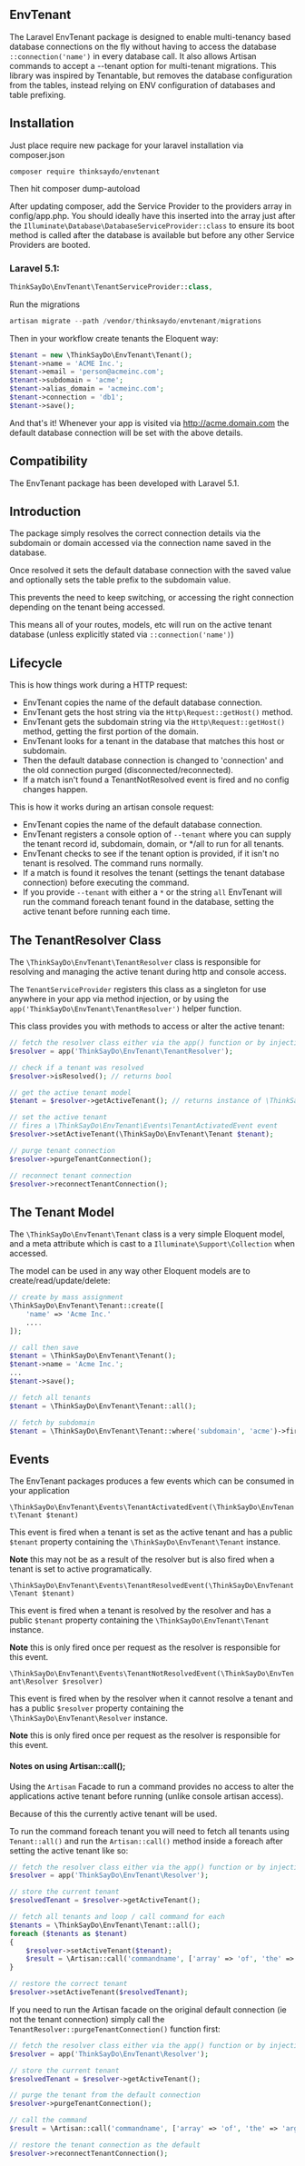 ## EnvTenant

The Laravel EnvTenant package is designed to enable multi-tenancy based database connections on the fly without having to access the database ```::connection('name')``` in every database call.
It also allows Artisan commands to accept a --tenant option for multi-tenant migrations.
This library was inspired by Tenantable, but removes the database configuration from the tables, instead relying on ENV configuration of databases and table prefixing.


## Installation

Just place require new package for your laravel installation via composer.json

```
composer require thinksaydo/envtenant
```

Then hit composer dump-autoload

After updating composer, add the Service Provider to the providers array in config/app.php.
You should ideally have this inserted into the array just after the ```Illuminate\Database\DatabaseServiceProvider::class``` to ensure its boot method is called after the database is available but before any other Service Providers are booted.

### Laravel 5.1:

```php
ThinkSayDo\EnvTenant\TenantServiceProvider::class,
```

Run the migrations
```php 
artisan migrate --path /vendor/thinksaydo/envtenant/migrations
```

Then in your workflow create tenants the Eloquent way:

```php
$tenant = new \ThinkSayDo\EnvTenant\Tenant();
$tenant->name = 'ACME Inc.';
$tenant->email = 'person@acmeinc.com';
$tenant->subdomain = 'acme';
$tenant->alias_domain = 'acmeinc.com';
$tenant->connection = 'db1';
$tenant->save();
```

And that's it! Whenever your app is visited via http://acme.domain.com the default database connection will be set with the above details.

## Compatibility

The EnvTenant package has been developed with Laravel 5.1.

## Introduction

The package simply resolves the correct connection details via the subdomain or domain accessed via the connection name saved in the database.

Once resolved it sets the default database connection with the saved value and optionally sets the table prefix to the subdomain value.

This prevents the need to keep switching, or accessing the right connection depending on the tenant being accessed.

This means all of your routes, models, etc will run on the active tenant database (unless explicitly stated via ```::connection('name')```)

## Lifecycle

This is how things work during a HTTP request:

- EnvTenant copies the name of the default database connection.
- EnvTenant gets the host string via the ```Http\Request::getHost()``` method.
- EnvTenant gets the subdomain string via the ```Http\Request::getHost()``` method, getting the first portion of the domain.
- EnvTenant looks for a tenant in the database that matches this host or subdomain.
- Then the default database connection is changed to 'connection' and the old connection purged (disconnected/reconnected).
- If a match isn't found a TenantNotResolved event is fired and no config changes happen.

This is how it works during an artisan console request:

- EnvTenant copies the name of the default database connection.
- EnvTenant registers a console option of ```--tenant``` where you can supply the tenant record id, subdomain, domain, or */all to run for all tenants.
- EnvTenant checks to see if the tenant option is provided, if it isn't no tenant is resolved. The command runs normally.
- If a match is found it resolves the tenant (settings the tenant database connection) before executing the command.
- If you provide ```--tenant``` with either a ```*``` or the string ```all``` EnvTenant will run the command foreach tenant found in the database, setting the active tenant before running each time.

## The TenantResolver Class

The ```\ThinkSayDo\EnvTenant\TenantResolver``` class is responsible for resolving and managing the active tenant during http and console access.

The ```TenantServiceProvider``` registers this class as a singleton for use anywhere in your app via method injection, or by using the ```app('ThinkSayDo\EnvTenant\TenantResolver')``` helper function.

This class provides you with methods to access or alter the active tenant:

```php
// fetch the resolver class either via the app() function or by injecting
$resolver = app('ThinkSayDo\EnvTenant\TenantResolver');

// check if a tenant was resolved
$resolver->isResolved(); // returns bool

// get the active tenant model
$tenant = $resolver->getActiveTenant(); // returns instance of \ThinkSayDo\EnvTenant\Tenant or null

// set the active tenant
// fires a \ThinkSayDo\EnvTenant\Events\TenantActivatedEvent event
$resolver->setActiveTenant(\ThinkSayDo\EnvTenant\Tenant $tenant);

// purge tenant connection
$resolver->purgeTenantConnection();

// reconnect tenant connection
$resolver->reconnectTenantConnection();
```

## The Tenant Model

The ```\ThinkSayDo\EnvTenant\Tenant``` class is a very simple Eloquent model, and a meta attribute which is cast to a ```Illuminate\Support\Collection``` when accessed.

The model can be used in any way other Eloquent models are to create/read/update/delete:

```php
// create by mass assignment
\ThinkSayDo\EnvTenant\Tenant::create([
    'name' => 'Acme Inc.'
    ....
]);

// call then save
$tenant = \ThinkSayDo\EnvTenant\Tenant();
$tenant->name = 'Acme Inc.';
...
$tenant->save();

// fetch all tenants
$tenant = \ThinkSayDo\EnvTenant\Tenant::all();

// fetch by subdomain
$tenant = \ThinkSayDo\EnvTenant\Tenant::where('subdomain', 'acme')->first();
```

## Events

The EnvTenant packages produces a few events which can be consumed in your application

```\ThinkSayDo\EnvTenant\Events\TenantActivatedEvent(\ThinkSayDo\EnvTenant\Tenant $tenant)```

This event is fired when a tenant is set as the active tenant and has a public ```$tenant``` property containing the ```\ThinkSayDo\EnvTenant\Tenant``` instance.

**Note** this may not be as a result of the resolver but is also fired when a tenant is set to active programatically.

```\ThinkSayDo\EnvTenant\Events\TenantResolvedEvent(\ThinkSayDo\EnvTenant\Tenant $tenant)```

This event is fired when a tenant is resolved by the resolver and has a public ```$tenant``` property containing the ```\ThinkSayDo\EnvTenant\Tenant``` instance.

**Note** this is only fired once per request as the resolver is responsible for this event.

```\ThinkSayDo\EnvTenant\Events\TenantNotResolvedEvent(\ThinkSayDo\EnvTenant\Resolver $resolver)```

This event is fired when by the resolver when it cannot resolve a tenant and has a public ```$resolver``` property containing the ```\ThinkSayDo\EnvTenant\Resolver``` instance.

**Note** this is only fired once per request as the resolver is responsible for this event.

#### Notes on using Artisan::call();

Using the ```Artisan``` Facade to run a command provides no access to alter the applications active tenant before running (unlike console artisan access).

Because of this the currently active tenant will be used.

To run the command foreach tenant you will need to fetch all tenants using ```Tenant::all()``` and run the ```Artisan::call()``` method inside a foreach after setting the active tenant like so:

```php
// fetch the resolver class either via the app() function or by injecting
$resolver = app('ThinkSayDo\EnvTenant\Resolver');

// store the current tenant
$resolvedTenant = $resolver->getActiveTenant();

// fetch all tenants and loop / call command for each
$tenants = \ThinkSayDo\EnvTenant\Tenant::all();
foreach ($tenants as $tenant)
{
    $resolver->setActiveTenant($tenant);
    $result = \Artisan::call('commandname', ['array' => 'of', 'the' => 'arguments']);
}

// restore the correct tenant
$resolver->setActiveTenant($resolvedTenant);
```

If you need to run the Artisan facade on the original default connection (ie not the tenant connection) simply call the ```TenantResolver::purgeTenantConnection()``` function first:

```php
// fetch the resolver class either via the app() function or by injecting
$resolver = app('ThinkSayDo\EnvTenant\Resolver');

// store the current tenant
$resolvedTenant = $resolver->getActiveTenant();

// purge the tenant from the default connection
$resolver->purgeTenantConnection();

// call the command
$result = \Artisan::call('commandname', ['array' => 'of', 'the' => 'arguments']);

// restore the tenant connection as the default
$resolver->reconnectTenantConnection();
```
